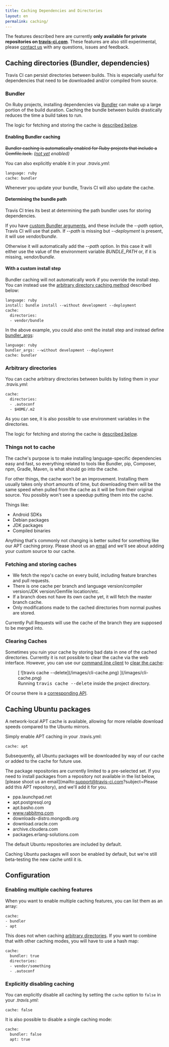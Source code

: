 ```yaml
---
title: Caching Dependencies and Directories
layout: en
permalink: caching/
---
```


The features described here are currently **only available for private repositories on [travis-ci.com](https://travis-ci.com)**. These features are also still experimental, please [contact us](mailto:support@travis-ci.com?subject=Caching) with any questions, issues and feedback.

<div id="toc"></div>

## Caching directories (Bundler, dependencies)

Travis CI can persist directories between builds. This is especially useful for dependencies that need to be downloaded and/or compiled from source.

### Bundler

On Ruby projects, installing dependencies via [Bundler](http://bundler.io/) can make up a large portion of the build duration. Caching the bundle between builds drastically reduces the time a build takes to run.

The logic for fetching and storing the cache is [described below](#Fetching-and-storing-caches).

#### Enabling Bundler caching

<s>Bundler caching is automatically enabled for Ruby projects that include a Gemfile.lock.</s> *([not yet](https://github.com/travis-ci/travis-build/pull/148) enabled)*

You can also explicitly enable it in your *.travis.yml*:

    language: ruby
    cache: bundler

Whenever you update your bundle, Travis CI will also update the cache.

#### Determining the bundle path

Travis CI tries its best at determining the path bundler uses for storing dependencies.

If you have [custom Bundler arguments](/docs/user/languages/ruby/#Custom-Bundler-arguments-and-Gemfile-locations), and these include the *--path* option, Travis CI will use that path. If *--path* is missing but *--deployment* is present, it will use *vendor/bundle*.

Otherwise it will automatically add the *--path* option. In this case it will either use the value of the environment variable *BUNDLE_PATH* or, if it is missing, *vendor/bundle*.

#### With a custom install step

Bundler caching will not automatically work if you override the install step. You can instead use the [arbitrary directory caching method](#Arbitrary-directories) described below:

    language: ruby
    install: bundle install --without development --deployment
    cache:
      directories:
      - vendor/bundle

In the above example, you could also omit the install step and instead define [bundler_args](/docs/user/languages/ruby/#Custom-Bundler-arguments-and-Gemfile-locations):

    language: ruby
    bundler_args: --without development --deployment
    cache: bundler

### Arbitrary directories

You can cache arbitrary directories between builds by listing them in your *.travis.yml*:

    cache:
      directories:
      - .autoconf
      - $HOME/.m2

As you can see, it is also possible to use environment variables in the directories.

The logic for fetching and storing the cache is [described below](#Fetching-and-storing-caches).

### Things not to cache

The cache's purpose is to make installing language-specific dependencies easy
and fast, so everything related to tools like Bundler, pip, Composer, npm,
Gradle, Maven, is what should go into the cache.

For other things, the cache won't be an improvement. Installing them usually
takes only short amounts of time, but downloading them will be the same speed
when pulled from the cache as it will be from their original source. You
possibly won't see a speedup putting them into the cache.

Things like:

* Android SDKs
* Debian packages
* JDK packages
* Compiled binaries

Anything that's commonly not changing is better suited for something like our APT
caching proxy. Please shoot us an [email](mailto:support@travis-ci.com) and
we'll see about adding your custom source to our cache.

### Fetching and storing caches

* We fetch the repo's cache on every build, including feature branches and pull requests.
* There is one cache per branch and language version/compiler version/JDK version/Gemfile location/etc.
* If a branch does not have its own cache yet, it will fetch the master branch cache.
* Only modifications made to the cached directories from normal pushes are stored.

Currently Pull Requests will use the cache of the branch they are supposed to be merged into.

### Clearing Caches

Sometimes you ruin your cache by storing bad data in one of the cached directories. Currently it is not possible to clear the cache via the web interface. However, you can use our [command line client](https://github.com/travis-ci/travis#readme) to [clear the cache](https://github.com/travis-ci/travis#cache):

<figure>
  [ ![travis cache --delete](/images/cli-cache.png) ](/images/cli-cache.png)
  <figcaption>Running <tt>travis cache --delete</tt> inside the project directory.</figcaption>
</figure>

Of course there is a [corresponding API](https://api.travis-ci.com/docs/#/repos/:owner_name/:name/caches).

## Caching Ubuntu packages

A network-local APT cache is available, allowing for more reliable download
speeds compared to the Ubuntu mirrors.

Simply enable APT caching in your .travis.yml:

    cache: apt

Subsequently, all Ubuntu packages will be downloaded by way of our
cache or added to the cache for future use.

The package repositories are currently limited to a pre-selected set. If you
need to install packages from a repository not available in the list below,
[please shoot us an email](mailto:support@travis-ci.com?subject=Please add this
APT repository), and we'll add it for you.

- ppa.launchpad.net
- apt.postgresql.org
- apt.basho.com
- www.rabbitmq.com
- downloads-distro.mongodb.org
- download.oracle.com
- archive.cloudera.com
- packages.erlang-solutions.com

The default Ubuntu repositories are included by default.

Caching Ubuntu packages will soon be enabled by default, but we're still
beta-testing the new cache until it is.

## Configuration

### Enabling multiple caching features

When you want to enable multiple caching features, you can list them as an array:

    cache:
    - bundler
    - apt

This does not when caching [arbitrary directories](#Arbitrary-directories). If you want to combine that with other caching modes, you will have to use a hash map:

    cache:
      bundler: true
      directories:
      - vendor/something
      - .autoconf

### Explicitly disabling caching

You can explicitly disable all caching by setting the `cache` option to `false` in your *.travis.yml*:

    cache: false

It is also possible to disable a single caching mode:

    cache:
      bundler: false
      apt: true
